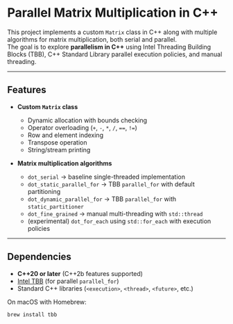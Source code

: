 # Parallel Matrix Multiplication in C++

This project implements a custom `Matrix` class in C++ along with multiple algorithms for matrix multiplication, both serial and parallel.  
The goal is to explore **parallelism in C++** using Intel Threading Building Blocks (TBB), C++ Standard Library parallel execution policies, and manual threading.

---

## Features

- **Custom `Matrix` class**
  - Dynamic allocation with bounds checking
  - Operator overloading (`+`, `-`, `*`, `/`, `==`, `!=`)
  - Row and element indexing
  - Transpose operation
  - String/stream printing

- **Matrix multiplication algorithms**
  - `dot_serial` → baseline single-threaded implementation
  - `dot_static_parallel_for` → TBB `parallel_for` with default partitioning
  - `dot_dynamic_parallel_for` → TBB `parallel_for` with `static_partitioner`
  - `dot_fine_grained` → manual multi-threading with `std::thread`
  - (experimental) `dot_for_each` using `std::for_each` with execution policies

---

## Dependencies

- **C++20 or later** (C++2b features supported)
- [Intel TBB](https://github.com/oneapi-src/oneTBB) (for parallel `parallel_for`)
- Standard C++ libraries (`<execution>`, `<thread>`, `<future>`, etc.)

On macOS with Homebrew:
```bash
brew install tbb
